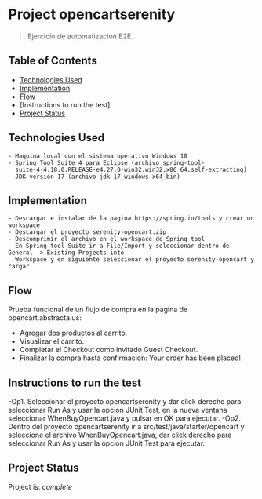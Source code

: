 # Project opencartserenity
> Ejercicio de automatizacion E2E.

## Table of Contents
* [Technologies Used](#Prerequisitos)
* [Implementation](#Implementacion)
* [Flow](#flujo)
* [Instructions to run the test]
* [Project Status](#project-status)


## Technologies Used
	- Maquina local con el sistema operativo Windows 10
	- Spring Tool Suite 4 para Eclipse (archivo spring-tool-
	  suite-4-4.18.0.RELEASE-e4.27.0-win32.win32.x86_64.self-extracting)
	- JDK versión 17 (archivo jdk-17_windows-x64_bin)


## Implementation
    - Descargar e instalar de la pagina https://spring.io/tools y crear un workspace
	- Descargar el proyecto serenity-opencart.zip 
	- Descomprimir el archivo en el workspace de Spring tool
	- En Spring tool Suite ir a File/Import y seleccionar dentro de General -> Existing Projects into 
	  Workspace y en siguiente seleccionar el proyecto serenity-opencart y cargar.


## Flow
Prueba funcional de un flujo de compra en la pagina de opencart.abstracta.us:
- Agregar dos productos al carrito.
- Visualizar el carrito.
- Completar el Checkout como invitado Guest Checkout.
- Finalizar la compra hasta confirmacion: Your order has been placed!

## Instructions to run the test
-Op1. Seleccionar el proyecto opencartserenity y dar click derecho para seleccionar Run As y usar 
      la opcion JUnit Test, en la nueva ventana seleccionar WhenBuyOpencart.java y pulsar 
	  en OK para ejecutar.
-Op2. Dentro del proyecto opencartserenity ir a src/test/java/starter/opencart y seleccione el 
      archivo WhenBuyOpencart.java, dar click derecho para seleccionar Run As y usar la opcion 
	  JUnit Test para ejecutar.


## Project Status
Project is:  _complete_
